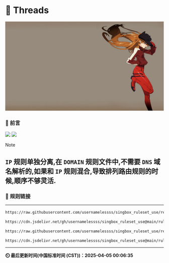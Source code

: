 
# 🧸 Threads
![](https://raw.githubusercontent.com/usernamelessss/picture-bed/main/images/202504042256831.jpg)
### 📣 前言
![](https://shields.io/badge/-移除重复规则-ff69b4) ![](https://shields.io/badge/-IP&nbsp;规则单独存放不与&nbsp;DOMAIN&nbsp;等混合-green)
> [!NOTE]
**`IP` 规则单独分离,在 `DOMAIN` 规则文件中,不需要 `DNS` 域名解析的,如果和 `IP` 规则混合,导致排列路由规则的时候,顺序不够灵活.**
---

###  🔗 规则链接
---

```url
https://raw.githubusercontent.com/usernamelessss/singbox_ruleset_use/refs/heads/main/rule/Threads/Threads_No_IP.json
```

```url
https://cdn.jsdelivr.net/gh/usernamelessss/singbox_ruleset_use@main/rule/Threads/Threads_No_IP.json
```

```url
https://raw.githubusercontent.com/usernamelessss/singbox_ruleset_use/refs/heads/main/rule/Threads/Threads_No_IP.srs
```

```url
https://cdn.jsdelivr.net/gh/usernamelessss/singbox_ruleset_use@main/rule/Threads/Threads_No_IP.srs
```

---
**⏲️ 最后更新时间(中国标准时间 (CST))：2025-04-05 00:06:35**